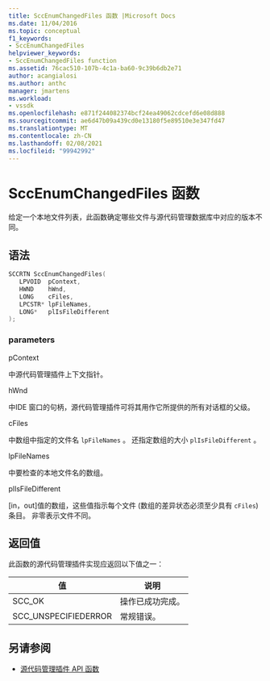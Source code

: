 ```yaml
---
title: SccEnumChangedFiles 函数 |Microsoft Docs
ms.date: 11/04/2016
ms.topic: conceptual
f1_keywords:
- SccEnumChangedFiles
helpviewer_keywords:
- SccEnumChangedFiles function
ms.assetid: 76cac510-107b-4c1a-ba60-9c39b6db2e71
author: acangialosi
ms.author: anthc
manager: jmartens
ms.workload:
- vssdk
ms.openlocfilehash: e871f244082374bcf24ea49062cdcefd6e08d888
ms.sourcegitcommit: ae6d47b09a439cd0e13180f5e89510e3e347fd47
ms.translationtype: MT
ms.contentlocale: zh-CN
ms.lasthandoff: 02/08/2021
ms.locfileid: "99942992"
---
```

# <a name="sccenumchangedfiles-function"></a>SccEnumChangedFiles 函数
给定一个本地文件列表，此函数确定哪些文件与源代码管理数据库中对应的版本不同。

## <a name="syntax"></a>语法

```cpp
SCCRTN SccEnumChangedFiles(
   LPVOID  pContext,
   HWND    hWnd,
   LONG    cFiles,
   LPCSTR* lpFileNames,
   LONG*   plIsFileDifferent
);
```

### <a name="parameters"></a>parameters
 pContext

中源代码管理插件上下文指针。

 hWnd

中IDE 窗口的句柄，源代码管理插件可将其用作它所提供的所有对话框的父级。

 cFiles

中数组中指定的文件名 `lpFileNames` 。 还指定数组的大小 `plIsFileDifferent` 。

 lpFileNames

中要检查的本地文件名的数组。

 plIsFileDifferent

[in，out]值的数组，这些值指示每个文件 (数组的差异状态必须至少具有 `cFiles`) 条目。 非零表示文件不同。

## <a name="return-value"></a>返回值
 此函数的源代码管理插件实现应返回以下值之一：

|值|说明|
|-----------|-----------------|
|SCC_OK|操作已成功完成。|
|SCC_UNSPECIFIEDERROR|常规错误。|

## <a name="see-also"></a>另请参阅
- [源代码管理插件 API 函数](../extensibility/source-control-plug-in-api-functions.md)

